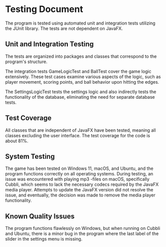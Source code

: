 # Testing Document

The program is tested using automated unit and integration tests utilizing the JUnit library. The tests are not dependent on JavaFX.

## Unit and Integration Testing

The tests are organized into packages and classes that correspond to the program's structure.

The integration tests GameLogicTest and BallTest cover the game logic extensively. These test cases examine various aspects of the logic, such as player movement, scoring points, and ball behavior upon hitting the edges.

The SettingsLogicTest tests the settings logic and also indirectly tests the functionality of the database, eliminating the need for separate database tests.

## Test Coverage

All classes that are independent of JavaFX have been tested, meaning all classes excluding the user interface. The test coverage for the code is about 81%.

## System Testing

The game has been tested on Windows 11, macOS, and Ubuntu, and the program functions correctly on all operating systems. During testing, an issue was encountered with playing mp3 -files on macOS, specifically Cubbli, which seems to lack the necessary codecs required by the JavaFX media player. Attempts to update the JavaFX version did not resolve the issue, and eventually, the decision was made to remove the media player functionality.

## Known Quality Issues

The program functions flawlessly on Windows, but when running on Cubbli and Ubuntu, there is a minor bug in the program where the last label of the slider in the settings menu is missing.